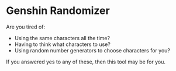 # Genshin Randomizer

Are you tired of: 
- Using the same characters all the time?
- Having to think what characters to use?
- Using random number generators to choose characters for you?

If you answered yes to any of these, then this tool may be for you.